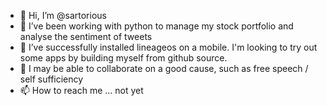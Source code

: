 - 👋 Hi, I’m @sartorious
- 👀 I’ve been working with python to manage my stock portfolio and analyse the sentiment of tweets
- 🌱 I’ve successfully installed lineageos on a mobile. I'm looking to try out some apps by building myself from github source.
- 💞️ I may be able to collaborate on a good cause, such as free speech / self sufficiency
- 📫 How to reach me ... not yet

<!---
sartorious/sartorious is a ✨ special ✨ repository because its `README.md` (this file) appears on your GitHub profile.
You can click the Preview link to take a look at your changes.
--->
